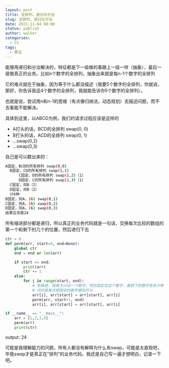 ```yaml
---
layout: post
title: 全排列，递归与分治
slug: 全排列，递归与分治
date: 2021-11-04 00:00
status: publish
author: walker
categories: 
  - CS
tags:
  - 算法
---
```


能够用递归和分治解决的，特征都是下一级做的事跟上一级一样（抽象），最后一层做真正的业务。比如n个数字的全排列，抽象出来就是每n-1个数字的全排列

它的难点就在于抽象，因为等于什么都没描述（我要5个数字的全排列，你就说，那好，你告诉我这4个数字的全排列，我就能告诉你5个数字的全排列）。

也就是说，尝试用n和n-1的思维（有点像归纳法，动态规划）去描述问题，而不去看能不能解决。

具体到这里，以ABCD为例，我们的请求过程应该是这样的
* A打头的话，BCD的全排列 swap(0, 0)
* B打头的话，ACD的全排列 swap(0, 1)
* ...swap(0,2)
* ...swap(0,3)

自己是可以数出来的：
```bash
A固定，BCD的所有排列 swap(0,0)
  B固定，CD的所有排列 swap(1,1)
      C固定，D的所有排列 swap(1,2)（1）
      D固定，C的所有排列 swap(1,3)（1）
  C固定，同B（2）
  D固定，同B（2）
  计6种
B固定，同A，(6) swap(0,1)
C固定，同A，(6) swap(0,2)
D固定，同A，(6) swap(0,3)
结果应该是24
```
所有缩进部分都是递归，所以真正的业务代码就是一句话，交换每次比较的数组的第一个和剩下的几个的位置，然后递归下去

```python
ctr = 0
def perm(arr, start=0, end=None):
    global ctr
    end = end or len(arr)

    if start == end:
        print(arr)
        ctr += 1
    else:
        for i in range(start, end):
            # 思路是，我每次只动一个数字，然后固定住这个数字，看剩下的数字有多少种排列
            # 代码里每次把固定的数字挪到开头
            arr[i], arr[start] = arr[start], arr[i]
            perm(arr, start+1, end)
            arr[i], arr[start] = arr[start], arr[i]

if __name__ == "__main__":
    arr = [1,2,3,4]
    perm(arr)
    print(ctr)
```

output: 24

可能是我理解能力的问题，所有人都没有解释为什么有swap，可能是太直观吧，毕竟swap才是真正在”排列“的业务代码。我还是自己写一遍才想明白，记录一下吧。
